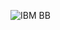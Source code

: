 ![IBM BB](https://user-images.githubusercontent.com/113424399/202221352-2ea65224-6038-4bef-a669-b95bd3b32f69.png)
